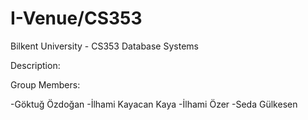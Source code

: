 # I-Venue/CS353

Bilkent University - CS353 Database Systems

Description: 

Group Members:

 -Göktuğ Özdoğan
 -İlhami Kayacan Kaya
 -İlhami Özer
 -Seda Gülkesen
